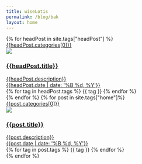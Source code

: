 ```yaml
---
title: wiseLotis
permalink: /blog/bak
layout: home
---
```


<link rel="stylesheet" href="/css/home.css"/>

<div class="">
<div class="row">
{%  for headPost in site.tags["headPost"] %}
<div class="col-sm-4">
		<div class="post-wrapper inverse">
			<div class="post-category">
				<a href="/posts/{{headPost.categories[0]}}"><span>{{headPost.categories[0]}}</span></a>
			</div>
<a href="{{headPost.url}}">
				<div class="post-inner">
					<div class="post-image">
					<img src="{% if post.image %} {{headPost.image}} {% else %} {{site.post_image}} {% endif %}"/>
					</div>
					<h3 class="post-title">{{headPost.title}}</h3>
					<div class="post-description">{{headPost.description}}</div>
					<span class="post-date">{{headPost.date | date: '%B %d, %Y'}}</span>
				</div>
			</a>
			<div class="post-tagWrapper">
				{% for tag in headPost.tags %}
						<span class="post-tag"> {{ tag }} </span>
				{% endfor %}
			</div>
		</div>
	</div>
{% endfor %}
{% for post in site.tags["home"]%}
	<div class="col-sm-4">
		<div class="post-wrapper inverse">
			<div class="post-category">
				<a href="/posts/{{post.categories[0]}}"><span>{{post.categories[0]}}</span></a>
			</div>
			<a href="{{post.url}}">
				<div class="post-inner">
					<div class="post-image">
					<img src="{% if post.image %} {{post.image}} {% else %} {{site.post_image}} {% endif %}"/>
					</div>
					<h3 class="post-title">{{post.title}}</h3>
					<div class="post-description">{{post.description}}</div>
					<span class="post-date">{{post.date | date: '%B %d, %Y'}}</span>
				</div>
			</a>
			<div class="post-tagWrapper">
				{% for tag in post.tags %}
						<span class="post-tag"> {{ tag }} </span>
				{% endfor %}
			</div>
		</div>
	</div>
{% endfor %}
</div> 
</div>
